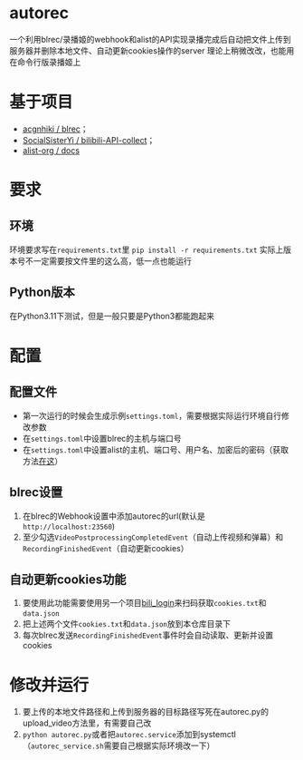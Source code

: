 # autorec
一个利用blrec/录播姬的webhook和alist的API实现录播完成后自动把文件上传到服务器并删除本地文件、自动更新cookies操作的server
理论上稍微改改，也能用在命令行版录播姬上

# 基于项目
- [acgnhiki / blrec](https://github.com/acgnhiki/blrec)；
- [SocialSisterYi / bilibili-API-collect](https://github.com/SocialSisterYi/bilibili-API-collect)；
- [alist-org / docs](https://github.com/alist-org/docs)

# 要求
## 环境
环境要求写在`requirements.txt`里
`pip install -r requirements.txt`
实际上版本号不一定需要按文件里的这么高，低一点也能运行
## Python版本
在Python3.11下测试，但是一般只要是Python3都能跑起来

# 配置
## 配置文件
- 第一次运行的时候会生成示例`settings.toml`，需要根据实际运行环境自行修改参数
- 在`settings.toml`中设置blrec的主机与端口号
- 在`settings.toml`中设置alist的主机、端口号、用户名、加密后的密码（获取方法[在这](https://alist-v3.apifox.cn/api-128101242)）
## blrec设置
1. 在blrec的Webhook设置中添加autorec的url(默认是`http://localhost:23560`)
2. 至少勾选`VideoPostprocessingCompletedEvent`（自动上传视频和弹幕）和`RecordingFinishedEvent`（自动更新cookies）
## 自动更新cookies功能
1. 要使用此功能需要使用另一个项目[bili_login](https://github.com/lue-trim/bilibiliLogin)来扫码获取`cookies.txt`和`data.json`
2. 把上述两个文件`cookies.txt`和`data.json`放到本仓库目录下
3. 每次blrec发送`RecordingFinishedEvent`事件时会自动读取、更新并设置cookies
# 修改并运行
1. 要上传的本地文件路径和上传到服务器的目标路径写死在autorec.py的upload_video方法里，有需要自己改
2. `python autorec.py`或者把`autorec.service`添加到systemctl（`autorec_service.sh`需要自己根据实际环境改一下）
